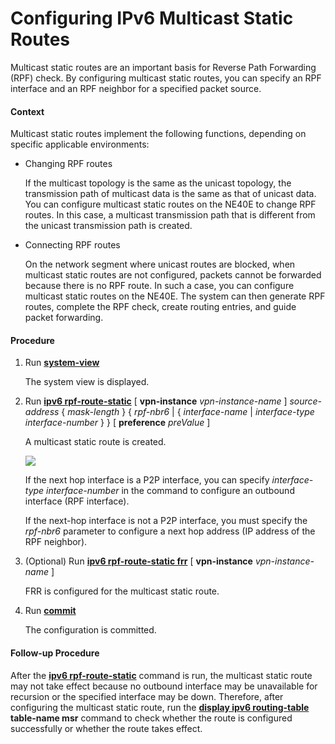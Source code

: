 Configuring IPv6 Multicast Static Routes
========================================

Multicast static routes are an important basis for Reverse Path Forwarding (RPF) check. By configuring multicast static routes, you can specify an RPF interface and an RPF neighbor for a specified packet source.

#### Context

Multicast static routes implement the following functions, depending on specific applicable environments:

* Changing RPF routes
  
  If the multicast topology is the same as the unicast topology, the transmission path of multicast data is the same as that of unicast data. You can configure multicast static routes on the NE40E to change RPF routes. In this case, a multicast transmission path that is different from the unicast transmission path is created.
* Connecting RPF routes
  
  On the network segment where unicast routes are blocked, when multicast static routes are not configured, packets cannot be forwarded because there is no RPF route. In such a case, you can configure multicast static routes on the NE40E. The system can then generate RPF routes, complete the RPF check, create routing entries, and guide packet forwarding.

#### Procedure

1. Run [**system-view**](cmdqueryname=system-view)
   
   
   
   The system view is displayed.
2. Run [**ipv6 rpf-route-static**](cmdqueryname=ipv6+rpf-route-static) [ **vpn-instance** *vpn-instance-name* ] *source-address* { *mask-length* } { *rpf-nbr6* | { *interface-name* | *interface-type interface-number* } } [ **preference** *preValue* ]
   
   
   
   A multicast static route is created.
   
   
   
   ![](../../../../public_sys-resources/note_3.0-en-us.png) 
   
   If the next hop interface is a P2P interface, you can specify *interface-type* *interface-number* in the command to configure an outbound interface (RPF interface).
   
   If the next-hop interface is not a P2P interface, you must specify the *rpf-nbr6* parameter to configure a next hop address (IP address of the RPF neighbor).
3. (Optional) Run [**ipv6 rpf-route-static frr**](cmdqueryname=ipv6+rpf-route-static+frr) [ **vpn-instance** *vpn-instance-name* ]
   
   
   
   FRR is configured for the multicast static route.
4. Run [**commit**](cmdqueryname=commit)
   
   
   
   The configuration is committed.

#### Follow-up Procedure

After the [**ipv6 rpf-route-static**](cmdqueryname=ipv6+rpf-route-static) command is run, the multicast static route may not take effect because no outbound interface may be unavailable for recursion or the specified interface may be down. Therefore, after configuring the multicast static route, run the [**display ipv6 routing-table**](cmdqueryname=display+ipv6+routing-table) **table-name msr** command to check whether the route is configured successfully or whether the route takes effect.